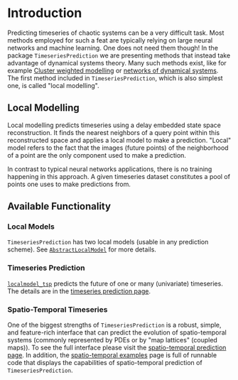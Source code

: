 # Introduction

Predicting timeseries of chaotic systems can be a very difficult task. Most methods employed for such a feat are typically relying on large neural networks and machine learning. One does not need them though! In the package `TimeseriesPrediction` we are presenting methods that instead take advantage of dynamical systems theory. Many such methods exist, like for example [Cluster weighted modelling](https://onlinelibrary.wiley.com/doi/pdf/10.1002/9783527609970.ch3) or [networks of dynamical systems](https://github.com/JuliaDynamics/TimeseriesPrediction.jl/issues/40). The first method included in `TimeseriesPrediction`, which is also simplest one, is called "local modelling".

## Local Modelling

Local modelling predicts timeseries using a delay embedded state space reconstruction.
It finds the nearest neighbors of a query point within this reconstructed space and applies a local model to make a prediction. "Local" model refers to the fact that the images (future points) of the neighborhood of a point are the only component used to make a prediction.

In contrast to typical neural networks applications, there is no training happening in this approach. A given timeseries dataset constitutes a pool of points one uses to make predictions from.



## Available Functionality

### Local Models
`TimeseriesPrediction` has two local models (usable in any prediction scheme).
See [`AbstractLocalModel`](@ref) for more details.

### Timeseries Prediction
[`localmodel_tsp`](@ref) predicts the future of one or many (univariate) timeseries. The details are in the [timeseries prediction page](localmodels).

### Spatio-Temporal Timeseries
One of the biggest strengths of `TimeseriesPrediction` is a robust, simple, and feature-rich interface that can predict the evolution of spatio-temporal systems (commonly represented by PDEs or by "map lattices" (coupled maps)). To see the full interface please visit the [spatio-temporal prediction page](spatiotemporal.md). In addition, the [spatio-temporal examples](stexamples.md) page is full of runnable code that displays the capabilities of spatio-temporal prediction of `TimeseriesPrediction`.
